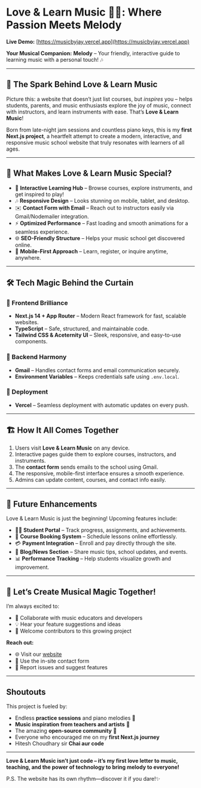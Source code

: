 # Love & Learn Music 🎵✨: Where Passion Meets Melody  

**Live Demo:** [https://musicbyjay.vercel.app](https://musicbyjay.vercel.app)  

**Your Musical Companion:** **Melody** – Your friendly, interactive guide to learning music with a personal touch! 🎶  

---

## 🎯 The Spark Behind Love & Learn Music  

Picture this: a website that doesn’t just list courses, but *inspires* you – helps students, parents, and music enthusiasts explore the joy of music, connect with instructors, and learn instruments with ease. That’s **Love & Learn Music**!  

Born from late-night jam sessions and countless piano keys, this is my **first Next.js project**, a heartfelt attempt to create a modern, interactive, and responsive music school website that truly resonates with learners of all ages.  

---

## 🌟 What Makes Love & Learn Music Special?  

- 🎹 **Interactive Learning Hub** – Browse courses, explore instruments, and get inspired to play!  
- 🎶 **Responsive Design** – Looks stunning on mobile, tablet, and desktop.  
- ✉️ **Contact Form with Email** – Reach out to instructors easily via Gmail/Nodemailer integration.  
- ⚡ **Optimized Performance** – Fast loading and smooth animations for a seamless experience.  
- 🌐 **SEO-Friendly Structure** – Helps your music school get discovered online.  
- 🎵 **Mobile-First Approach** – Learn, register, or inquire anytime, anywhere.  

---

## 🛠️ Tech Magic Behind the Curtain  

### 🎹 Frontend Brilliance  
- **Next.js 14 + App Router** – Modern React framework for fast, scalable websites.  
- **TypeScript** – Safe, structured, and maintainable code.  
- **Tailwind CSS & Aceternity UI** – Sleek, responsive, and easy-to-use components.  

### 🔧 Backend Harmony  
- **Gmail** – Handles contact forms and email communication securely.  
- **Environment Variables** – Keeps credentials safe using `.env.local`.  

### 🚀 Deployment  
- **Vercel** – Seamless deployment with automatic updates on every push.  

---

## 🏗️ How It All Comes Together  

1. Users visit **Love & Learn Music** on any device.  
2. Interactive pages guide them to explore courses, instructors, and instruments.  
3. The **contact form** sends emails to the school using Gmail.  
4. The responsive, mobile-first interface ensures a smooth experience.  
5. Admins can update content, courses, and contact info easily.  

---

## 🔮 Future Enhancements  

Love & Learn Music is just the beginning! Upcoming features include:  
- 🧑‍🎓 **Student Portal** – Track progress, assignments, and achievements.  
- 📅 **Course Booking System** – Schedule lessons online effortlessly.  
- 💳 **Payment Integration** – Enroll and pay directly through the site.  
- 📰 **Blog/News Section** – Share music tips, school updates, and events.  
- 📊 **Performance Tracking** – Help students visualize growth and improvement.  

---

## 💌 Let’s Create Musical Magic Together!  

I’m always excited to:  
- 🤝 Collaborate with music educators and developers  
- 💡 Hear your feature suggestions and ideas  
- 🌟 Welcome contributors to this growing project  

**Reach out:**  
- 🌐 Visit our [website](https://musicbyjay.vercel.app)  
- 📧 Use the in-site contact form  
- 🐛 Report issues and suggest features  

---

##  Shoutouts  

This project is fueled by:  
- Endless **practice sessions** and piano melodies 🎹  
- **Music inspiration from teachers and artists** 🎼  
- The amazing **open-source community** 💝  
- Everyone who encouraged me on my **first Next.js journey**
- Hitesh Choudhary sir **Chai aur code** 

---

**Love & Learn Music isn’t just code – it’s my first love letter to music, teaching, and the power of technology to bring melody to everyone!**  

P.S. The website has its own rhythm—discover it if you dare!✨ 
